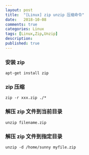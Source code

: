 ```yaml
---
layout: post
title:  "[Linux] zip unzip 压缩命令"
date:   2018-10-08
comments: true
categories: Linux
tags: [Linux,Zip,Unzip]
description:
published: true
---
```


### 安装 zip

```
apt-get install zip
```

### zip 压缩

```
zip -r xxx.zip ./*
```

### 解压 zip 文件到当前目录

```
unzip filename.zip
```

### 解压 zip 文件到指定目录 

```
unzip -d /home/sunny myfile.zip
```
